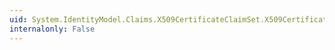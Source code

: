 ```yaml
---
uid: System.IdentityModel.Claims.X509CertificateClaimSet.X509Certificate
internalonly: False
---
```

